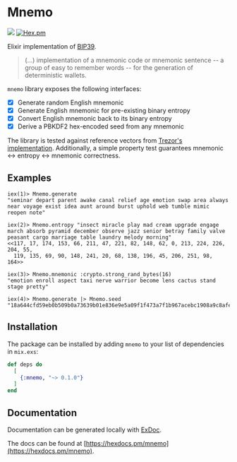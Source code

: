 # Mnemo

![](https://github.com/aerosol/mnemo/workflows/Elixir%20CI/badge.svg)
[![Hex.pm](https://img.shields.io/hexpm/v/mnemo.svg)](https://hex.pm/packages/mnemo)

Elixir implementation of [BIP39](https://github.com/bitcoin/bips/blob/master/bip-0039.mediawiki).

> (...) implementation of a mnemonic code or mnemonic sentence -- a group of easy to remember words -- for the generation of deterministic wallets.

`mnemo` library exposes the following interfaces:

  - [x] Generate random English mnemonic
  - [x] Generate English mnemonic for pre-existing binary entropy
  - [x] Convert English mnemonic back to its binary entropy
  - [x] Derive a PBKDF2 hex-encoded seed from any mnemonic 

The library is tested against reference vectors from [Trezor's implementation](https://github.com/trezor/python-mnemonic). Additionally, a simple property test guarantees mnemonic <-> entropy <-> mnemonic correctness.

## Examples

```
iex(1)> Mnemo.generate
"seminar depart parent awake canal relief age emotion swap area always near voyage exist idea aunt around burst uphold web tumble mimic reopen note"
```

```
iex(2)> Mnemo.entropy "insect miracle play mad cream upgrade engage march absorb pyramid december observe jazz senior betray family valve peasant cargo marriage table laundry melody morning"
<<117, 17, 174, 153, 66, 211, 47, 221, 82, 148, 62, 0, 213, 224, 226, 204, 55,
  119, 135, 69, 90, 148, 241, 20, 68, 138, 196, 45, 206, 251, 98, 164>>
```

```
iex(3)> Mnemo.mnemonic :crypto.strong_rand_bytes(16)
"emotion enroll aspect taxi nerve warrior become lens cactus stand stage pretty"
```

```
iex(4)> Mnemo.generate |> Mnemo.seed
"18a644cfd59eb0b509b0a73639b01e836e9e5a09f1f473a7f1b967acebc1908a9c8afe4ad8fabe7928d11ea422ffabec42db07ca7085131196b7d3fb6a1d9bc4"
```

## Installation

The package can be installed by adding `mnemo` to your list of dependencies in `mix.exs`:

```elixir
def deps do
  [
    {:mnemo, "~> 0.1.0"}
  ]
end
```

## Documentation

Documentation can be generated locally with [ExDoc](https://github.com/elixir-lang/ex_doc).

The docs can be found at [https://hexdocs.pm/mnemo](https://hexdocs.pm/mnemo).
